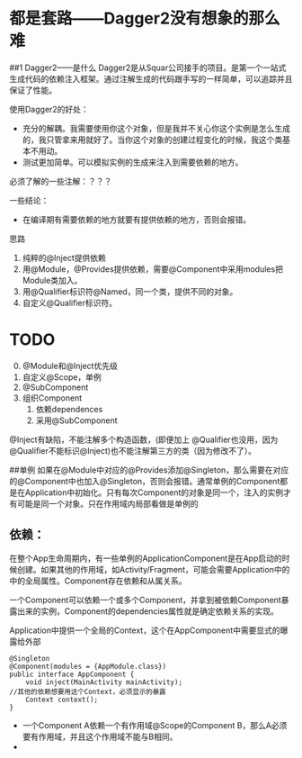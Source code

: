 # 都是套路——Dagger2没有想象的那么难
##1 Dagger2——是什么
Dagger2是从Squar公司接手的项目。是第一个一站式生成代码的依赖注入框架。通过注解生成的代码跟手写的一样简单，可以追踪并且保证了性能。

使用Dagger2的好处：

 - 充分的解耦。我需要使用你这个对象，但是我并不关心你这个实例是怎么生成的，我只管拿来用就好了。当你这个对象的创建过程变化的时候，我这个类基本不用动。
 - 测试更加简单。可以模拟实例的生成来注入到需要依赖的地方。

必须了解的一些注解：？？？

一些结论：

 - 在编译期有需要依赖的地方就要有提供依赖的地方，否则会报错。




思路

1. 纯粹的@Inject提供依赖
2. 用@Module，@Provides提供依赖，需要@Component中采用modules把Module类加入。
3. 用@Qualifier标识符@Named，同一个类，提供不同的对象。
4. 自定义@Qualifier标识符。


# TODO
0. @Module和@Inject优先级
1. 自定义@Scope，单例
2. @SubComponent
3. 组织Component
	1. 依赖dependences
	2. 采用@SubComponent


@Inject有缺陷，不能注解多个构造函数，(即便加上 @Qualifier也没用，因为 @Qualifier不能标识@Inject)也不能注解第三方的类（因为修改不了）。

##单例
如果在@Module中对应的@Provides添加@Singleton，那么需要在对应的@Component中也加入@Singleton，否则会报错。通常单例的Component都是在Application中初始化。只有每次Component的对象是同一个，注入的实例才有可能是同一个对象。只在作用域内局部看做是单例的


## 依赖：
在整个App生命周期内，有一些单例的ApplicationComponent是在App启动的时候创建。如果其他的作用域，如Activity/Fragment，可能会需要Application中的中的全局属性。Component存在依赖和从属关系。

一个Component可以依赖一个或多个Component，并拿到被依赖Component暴露出来的实例，Component的dependencies属性就是确定依赖关系的实现。

Application中提供一个全局的Context，这个在AppComponent中需要显式的曝露给外部


	@Singleton
	@Component(modules = {AppModule.class})
	public interface AppComponent {
	    void inject(MainActivity mainActivity);
	//其他的依赖想要用这个Context，必须显示的暴露
	    Context context();
	}


- 一个Component A依赖一个有作用域@Scope的Component B，那么A必须要有作用域，并且这个作用域不能与B相同。
- 